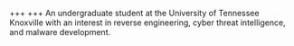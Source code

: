 +++
+++
An undergraduate student at the University of Tennessee Knoxville with an interest in reverse engineering, cyber threat intelligence, and malware development.

